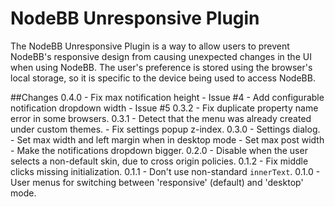 # NodeBB Unresponsive Plugin

The NodeBB Unresponsive Plugin is a way to allow users to prevent NodeBB's responsive design from causing unexpected changes
in the UI when using NodeBB. The user's preference is stored using the browser's local storage, so it is specific to 
the device being used to access NodeBB.

##Changes
    0.4.0
     - Fix max notification height - Issue #4
     - Add configurable notification dropdown width - Issue #5
    0.3.2
     - Fix duplicate property name error in some browsers.
    0.3.1
     - Detect that the menu was already created under custom themes.
     - Fix settings popup z-index.
    0.3.0
     - Settings dialog.
     - Set max width and left margin when in desktop mode
     - Set max post width
     - Make the notifications dropdown bigger.
    0.2.0
     - Disable when the user selects a non-default skin, due to cross origin policies.
    0.1.2
     - Fix middle clicks missing initialization.
    0.1.1
     - Don't use non-standard `innerText`.
    0.1.0
     - User menus for switching between 'responsive' (default) and 'desktop' mode.
